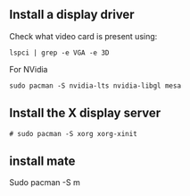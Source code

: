 

## Install a display driver
Check what video card is present using:
```
lspci | grep -e VGA -e 3D
```
For NVidia
```
sudo pacman -S nvidia-lts nvidia-libgl mesa

```


## Install the X display server
```
# sudo pacman -S xorg xorg-xinit
```

## install mate

Sudo pacman -S m
